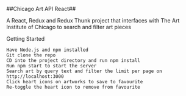 ##Chicago Art API React##

A React, Redux and Redux Thunk project that interfaces with The Art Institute of Chicago to search and filter art pieces


Getting Started

    Have Node.js and npm installed
    Git clone the repo
    CD into the project directory and run npm install
    Run npm start to start the server
    Search art by query text and filter the limit per page on http://localhost:3000
    Click heart icons on artworks to save to favourite
    Re-toggle the heart icon to remove from favourite
